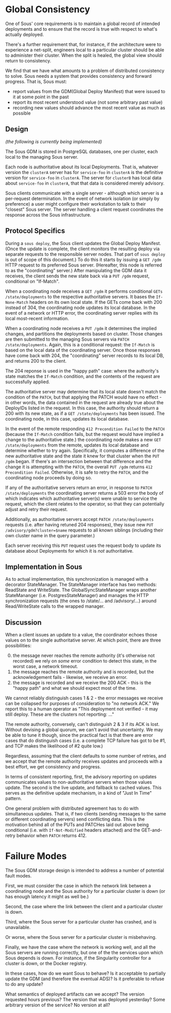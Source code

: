 # Global Consistency

One of Sous' core requirements
is to maintain a global record of intended deployments
and to ensure that the record is true
with respect to what's actually deployed.

There's a further requirement that,
for instance, if the architecture were to experience a net-split,
engineers local to a particular cluster
should be able to administer their cluster.
When the split is healed,
the global view should return to consistency.

We find that we have what amounts to
a problem of distributed consistency to solve.
Sous needs a system that provides consistency and forward progress.
That is, Sous must:

* report values from the GDM(Global Deploy Manifest) that were issued to it at some point in the past
* report its most recent understood value (not some arbitrary past value)
* recording new values should advance the most recent value as much as possible

## Design

_(the following is currently being implemented)_

The Sous GDM is stored in PostgreSQL databases,
one per cluster,
each local to the managing Sous server.

Each node is authoritative
about its local Deployments.
That is,
whatever version the `clusterA` server has for
`service-foo` in `clusterA`
is the definitive version for
`service-foo` in `clusterA`.
The server for `clusterB` has local data about
`service-foo` in `clusterA`,
that that data is considered
merely advisory.

Sous clients communicate with a single server -
although which server is a per-request determination.
In the event of network isolation
(or simply by preference)
a user might configure their workstation to talk to their "closest" Sous server.
The server handling a client request
coordinates the response across the Sous infrastructure.

## Protocol Specifics

During a `sous deploy`,
the Sous client updates the Global Deploy Manifest.
(Once the update is complete, the client monitors the resulting deploy
via separate requests to the responsible server nodes.
That part of `sous deploy` is out of scope of this document.)
To do this it starts by issuing a
`GET /gdm` HTTP request
to its preferred Sous server.
(Hereafter, this node is referred to as the "coordinating" server.)
After manipulating the GDM data it receives,
the client sends the new state back via a
`PUT /gdm` request, conditional on "If-Match".

When a coordinating node receives a
`GET /gdm`
it performs conditional
`GETs /state/deployments`
to the respective authoritative servers.
It bases the `If-None-Match` headers on its own local state.
If the GETs come back with 200 instead of 304,
the coordinating node updates its local database.
In the event of a network or HTTP error,
the coordinating server replies with its local most-recent information.

When a coordinating node receives a
`PUT /gdm`
it determines the implied changes,
and partitions the deployments based on cluster.
Those changes are then submitted
to the managing Sous servers via
`PATCH /state/deployments`.
Again, this is a conditional request:
the `If-Match` is based on the local data
of the coordinating server.
Once those responses have come back with 204,
the "coordinating" server records to its local DB,
and returns 200 to the client.

The 204 reponse is used in the "happy path" case:
where the authority's state matches the `If-Match` condition,
and the contents of the request are successfully applied.

The authoritative server may determine that its local state
doesn't match the condition of the `PATCH`,
but that applying the PATCH would have no effect -
in other words, the data contained in the request are already
true about the DeployIDs listed in the request.
In this case, the authority should return
a 200 with its new state, as if a
`GET /state/deployments` has been issued.
The coordinating node,
in this case,
updates its local database.

In the event of the remote responding `412 Precondition Failed` to the `PATCH`
(because the `If-Match` condition fails,
but the request would have implied a change to the authoritative state.)
the coordinating node makes a new
`GET /state/deployments` from the remote,
updates its local database and determine whether to try again.
Specifically, it computes a difference of the new authoritative state
and the state it knew for that cluster when the `PUT /gdm` began.
If there's an intersection between that difference
and the change it is attempting with the `PATCH`,
the overall `PUT /gdm` returns `412 Precondition Failed`.
Otherwise,
it is safe to retry the `PATCH`,
and the coordinating node proceeds by doing so.

If any of the authoritative servers return an error,
in response to `PATCH /state/deployments`
the coordinating server returns a 503 error
the body of which indicates which authoritative server(s)
were unable to service the request,
which the client relates to the operator,
so that they can potentially adjust and retry their request.

Additionally,
as authoritative servers accept
`PATCH /state/deployments`
requests
(i.e. after having retuned 204 responses),
they issue new
`PUT /advisory/gdm?cluster=$name`
requests
to all known siblings
(including their own cluster name
in the query parameter.)

Each server receiving this `PUT` request
uses the request body to update its database
about Deployments for which it is *not* authoritative.

## Implementation in Sous

As to actual implementation,
this synchronization is managed with a decorator StateManager.
The StateManager interface has two methods:
ReadState and WriteState.
The GlobalSyncStateManager wraps another StateMananger
(i.e. PostgresStateManager)
and manages the HTTP synchronization requests
(the ones to /state/...  and /advisory/...)
around Read/WriteState calls to the wrapped manager.

## Discussion

When a client issues an update to a value,
the coordinator echoes those values on to the single authoritative server.
At which point,
there are three possibilities:

0. the message never reaches the remote authority
  (it's otherwise not recorded) we rely on *some* error condition to detect this state,
  in the worst case, a network timeout.
0. the message reaches the remote authority and is recorded,
  but the acknowledgement fails - likewise, we receive an error.
0. the message is recorded and we receive the 200 ACK -
  this is the "happy path" and what we should expect most of the time.

We cannot reliably distinguish cases 1 & 2 -
the error messages we receive can be collapsed for purposes of consideration to "no network ACK."
We report this to a human operator as
"This deployment not verified - it may still deploy.
These are the clusters not reporting: ..."

The remote authority, conversely, can't distinguish 2 & 3 if its ACK is lost.
Without devising a global quorum,
we can't avoid that uncertainty.
We may be able to tune it though,
since the practical fact is that there are error cases that do distinguish cases
(i.e.  a complete TCP failure has got to be #1, and TCP makes the likelihood of #2 quite low.)

Regardless,
assuming that the client defaults to some number of retries,
and we accept that the remote authority
receives updates and proceeds with a best effort,
we get consistency and progress.

In terms of consistent reporting,
first, the advisory reporting on updates
communicates values to non-authoritative servers when those values update.
The second is the live update,
and fallback to cached values.
This serves as the definitive update mechanism,
in a kind of "Just In Time" pattern.

One general problem with distributed agreement
has to do  with simultaneous updates.
That is, if two clients
(sending messages to the same or different coordinating servers)
send conflicting data.
This is the motivation behind all of
the PUTs and PATCHes laid out above being conditional
(i.e.  with `If-Not-Modified` headers attached)
and the GET-and-retry behavior
when `PATCH` returns 412.

# Failure Modes

The Sous GDM storage design
is intended to address
a number of potential
fault modes.

First, we must consider
the case in which
the network link between a coordinating node
and the Sous authority for a particular cluster
is down (or has enough latency it might as well be.)

Second, the case where
the link between the client
and a particular cluster is down.

Third, where the Sous server
for a particular cluster
has crashed, and is unavailable.

Or worse, where the Sous server
for a particular cluster is misbehaving.

Finally, we have the case where
the network is working well,
and all the Sous servers are running correctly,
but one of the the services upon which Sous depends
is down.
For instance, if the Singularity controller
for a cluster is down,
or the Docker registry.

In these cases,
how do we want Sous to behave?
Is it acceptable to partially update
the GDM (and therefore the eventual ADS)?
Is it preferable to refuse to do any update?

What semantics
of deployed artifacts can we accept?
The version requested hours previous?
The version that was deployed yesterday?
Some arbitrary version of the service?
No version at all?
